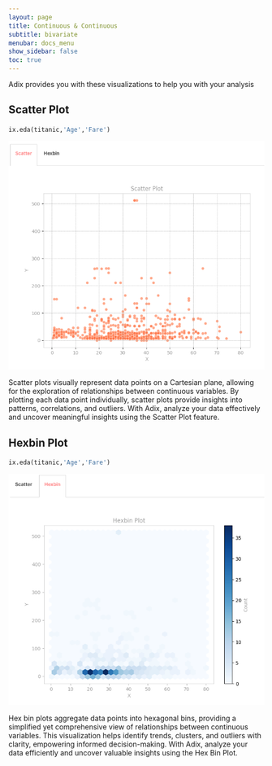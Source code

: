 ```yaml
---
layout: page
title: Continuous & Continuous
subtitle: bivariate
menubar: docs_menu
show_sidebar: false
toc: true
---
```


Adix provides you with these visualizations to help you with your analysis

## Scatter Plot

```python
ix.eda(titanic,'Age','Fare')
```

![Pairwise sample](/img/conconsca.png)


Scatter plots visually represent data points on a Cartesian plane, allowing for the exploration of relationships between continuous variables. By plotting each data point individually, scatter plots provide insights into patterns, correlations, and outliers. With Adix, analyze your data effectively and uncover meaningful insights using the Scatter Plot feature.

## Hexbin Plot

```python
ix.eda(titanic,'Age','Fare')
```

![Pairwise sample](/img/conconhex.png)

Hex bin plots aggregate data points into hexagonal bins, providing a simplified yet comprehensive view of relationships between continuous variables. This visualization helps identify trends, clusters, and outliers with clarity, empowering informed decision-making. With Adix, analyze your data efficiently and uncover valuable insights using the Hex Bin Plot.
